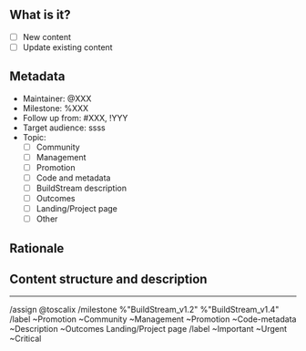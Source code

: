 <!--See the content structure: https://gitlab.com/BuildStream/nosoftware/alignment/blob/master/content_design/content_structure_proposal_description.md -->

<!-- Use this description template for new contents or updates to existing ones. -->

## What is it?

[//]: # (Define first if you are trying to improve an existing page or create a new one.)
<!-- Mark either of these boxes: -->
* [ ] New content
* [ ] Update existing content

## Metadata

* Maintainer: @XXX <!-- Mention who is the maintainer of this content -->
* Milestone: %XXX <!-- If the content associated to a specific milestone (release), please add it  -->
* Follow up from: #XXX, !YYY <!-- Mention related issues, MRs, and epics when available -->
* Target audience: ssss <!-- If this is a new content, define the target audience: integrators, developers, users, contributors, general public, etc -->
* Topic: <!-- Pick one of the six topics described in the content structure https://gitlab.com/BuildStream/nosoftware/alignment/blob/master/content_design/content_structure_proposal_description.md#topic -->
   * [ ] Community
   * [ ] Management
   * [ ] Promotion
   * [ ] Code and metadata
   * [ ] BuildStream description
   * [ ] Outcomes
   * [ ] Landing/Project page
   * [ ] Other

## Rationale

[//]: # (Short summary of why you are updating an existing content or creating a new content)

## Content structure and description

<!-- Only for new content or significant updates: provide the content structure and a little description -->



----

/assign @toscalix
/milestone %"BuildStream_v1.2" %"BuildStream_v1.4"
/label ~Promotion ~Community ~Management ~Promotion ~Code-metadata ~Description ~Outcomes Landing/Project page
/label ~Important ~Urgent ~Critical
